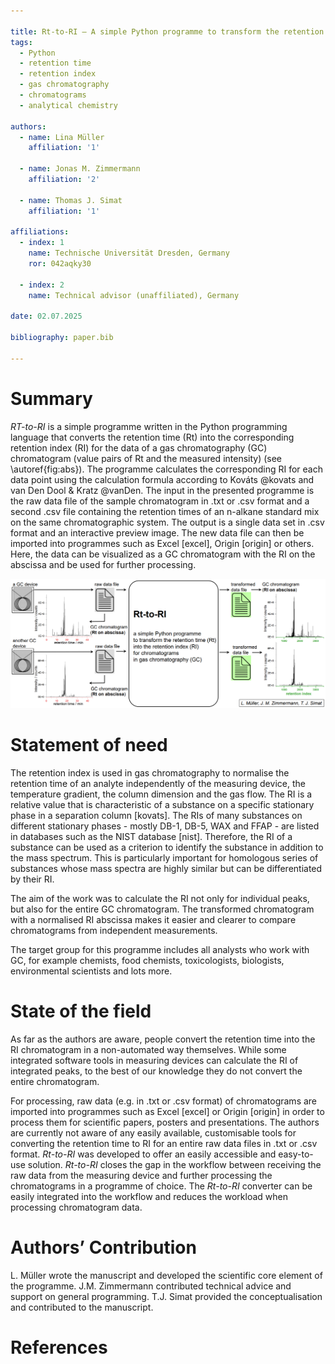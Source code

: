 ```yaml
---

title: Rt-to-RI – A simple Python programme to transform the retention time (Rt) into the retention index (RI) for gas chromatography chromatograms
tags: 
  - Python
  - retention time
  - retention index
  - gas chromatography
  - chromatograms
  - analytical chemistry

authors:
  - name: Lina Müller
    affiliation: '1'

  - name: Jonas M. Zimmermann
    affiliation: '2'

  - name: Thomas J. Simat
    affiliation: '1'

affiliations:
  - index: 1
    name: Technische Universität Dresden, Germany
    ror: 042aqky30

  - index: 2
    name: Technical advisor (unaffiliated), Germany

date: 02.07.2025

bibliography: paper.bib

---
```


# Summary
*RT-to-RI* is a simple programme written in the Python programming language that converts the retention time (Rt) into the corresponding retention index (RI) for the data of a gas chromatography (GC) chromatogram (value pairs of Rt and the measured intensity) (see \autoref{fig:abs}). The programme calculates the corresponding RI for each data point using the calculation formula according to Kováts @kovats and van Den Dool & Kratz @vanDen. The input in the presented programme is the raw data file of the sample chromatogram in .txt or .csv format and a second .csv file containing the retention times of an n-alkane standard mix on the same chromatographic system. The output is a single data set in .csv format and an interactive preview image. The new data file can then be imported into programmes such as Excel [excel], Origin [origin] or others. Here, the data can be visualized as a GC chromatogram with the RI on the abscissa and be used for further processing. 

![Graphical abstract showing simplified function and purpose of *Rt-to-RI*. \lable{fig:abs}](images/graphical-abstract.png) 

# Statement of need
The retention index is used in gas chromatography to normalise the retention time of an analyte independently of the measuring device, the temperature gradient, the column dimension and the gas flow. The RI is a relative value that is characteristic of a substance on a specific stationary phase in a separation column [kovats]. The RIs of many substances on different stationary phases - mostly DB-1, DB-5, WAX and FFAP - are listed in databases such as the NIST database [nist]. Therefore, the RI of a substance can be used as a criterion to identify the substance in addition to the mass spectrum. This is particularly important for homologous series of substances whose mass spectra are highly similar but can be differentiated by their RI.

The aim of the work was to calculate the RI not only for individual peaks, but also for the entire GC chromatogram. The transformed chromatogram with a normalised RI abscissa makes it easier and clearer to compare chromatograms from independent measurements. 

The target group for this programme includes all analysts who work with GC, for example chemists, food chemists, toxicologists, biologists, environmental scientists and lots more.

# State of the field
As far as the authors are aware, people convert the retention time into the RI chromatogram in a non-automated way themselves. While some integrated software tools in measuring devices can calculate the RI of integrated peaks, to the best of our knowledge they do not convert the entire chromatogram.

For processing, raw data (e.g. in .txt or .csv format) of chromatograms are imported into programmes such as Excel [excel] or Origin [origin] in order to process them for scientific papers, posters and presentations. The authors are currently not aware of any easily available, customisable tools for converting the retention time to RI for an entire raw data files in .txt or .csv format. 
*Rt-to-RI* was developed to offer an easily accessible and easy-to-use solution. *Rt-to-RI* closes the gap in the workflow between receiving the raw data from the measuring device and further processing the chromatograms in a programme of choice. The *Rt-to-RI* converter can be easily integrated into the workflow and reduces the workload when processing chromatogram data.

# Authors’ Contribution
L. Müller wrote the manuscript and developed the scientific core element of the programme. J.M. Zimmermann contributed technical advice and support on general programming. T.J. Simat provided the conceptualisation and contributed to the manuscript. 


# References



